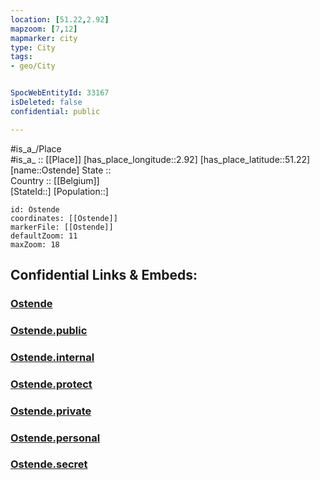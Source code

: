 ```yaml
---
location: [51.22,2.92] 
mapzoom: [7,12] 
mapmarker: city 
type: City
tags:
- geo/City


SpocWebEntityId: 33167
isDeleted: false
confidential: public

---
```

#is_a_/Place  
#is_a_ :: [[Place]] 
[has_place_longitude::2.92] 
[has_place_latitude::51.22] 
[name::Ostende] 
State ::  
Country :: [[Belgium]]  
[StateId::] 
[Population::] 



```leaflet
id: Ostende
coordinates: [[Ostende]] 
markerFile: [[Ostende]] 
defaultZoom: 11 
maxZoom: 18
```


## Confidential Links & Embeds: 

### [Ostende](/_Standards/Earth/Continent/Europe/Europe~West/Belgium/Regions~Belgium/Vlaanderen/counties~Vlaanderen/West_Flanders/City/Ostende.md) 

### [Ostende.public](/_public/Earth/Continent/Europe/Europe~West/Belgium/Regions~Belgium/Vlaanderen/counties~Vlaanderen/West_Flanders/City/Ostende.public.md) 

### [Ostende.internal](/_internal/Earth/Continent/Europe/Europe~West/Belgium/Regions~Belgium/Vlaanderen/counties~Vlaanderen/West_Flanders/City/Ostende.internal.md) 

### [Ostende.protect](/_protect/Earth/Continent/Europe/Europe~West/Belgium/Regions~Belgium/Vlaanderen/counties~Vlaanderen/West_Flanders/City/Ostende.protect.md) 

### [Ostende.private](/_private/Earth/Continent/Europe/Europe~West/Belgium/Regions~Belgium/Vlaanderen/counties~Vlaanderen/West_Flanders/City/Ostende.private.md) 

### [Ostende.personal](/_personal/Earth/Continent/Europe/Europe~West/Belgium/Regions~Belgium/Vlaanderen/counties~Vlaanderen/West_Flanders/City/Ostende.personal.md) 

### [Ostende.secret](/_secret/Earth/Continent/Europe/Europe~West/Belgium/Regions~Belgium/Vlaanderen/counties~Vlaanderen/West_Flanders/City/Ostende.secret.md)

